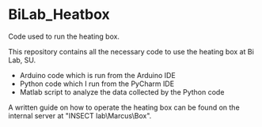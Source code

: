 # BiLab_Heatbox
Code used to run the heating box.

This repository contains all the necessary code to use the heating box at Bi Lab, SU.

- Arduino code which is run from the Arduino IDE
- Python code which I run from the PyCharm IDE
- Matlab script to analyze the data collected by the Python code

A written guide on how to operate the heating box can be found on the internal server at "INSECT lab\Marcus\Box".

